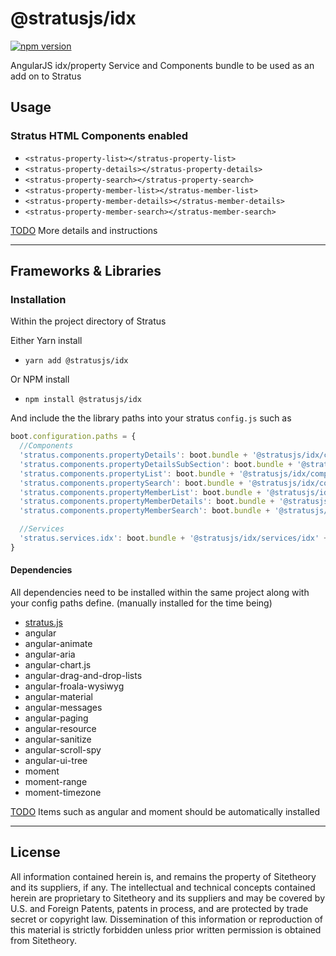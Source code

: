 # @stratusjs/idx
[![npm version](https://badge.fury.io/js/%40stratusjs%2Fidx.svg)](https://badge.fury.io/js/%40stratusjs%2Fidx "View this project on npm")

AngularJS idx/property Service and Components bundle to be used as an add on to Stratus

## Usage

### Stratus HTML Components enabled
*   `<stratus-property-list></stratus-property-list>`
*   `<stratus-property-details></stratus-property-details>`
*   `<stratus-property-search></stratus-property-search>`
*   `<stratus-property-member-list></stratus-member-list>`
*   `<stratus-property-member-details></stratus-member-details>`
*   `<stratus-property-member-search></stratus-member-search>`

[TODO]() More details and instructions

---
## Frameworks & Libraries

### Installation
Within the project directory of Stratus

Either Yarn install
*   `yarn add @stratusjs/idx`

Or NPM install
*   `npm install @stratusjs/idx`

And include the the library paths into your stratus `config.js` such as
```js
boot.configuration.paths = {
  //Components
  'stratus.components.propertyDetails': boot.bundle + '@stratusjs/idx/components/propertyDetails' + boot.suffix,
  'stratus.components.propertyDetailsSubSection': boot.bundle + '@stratusjs/idx/components/propertyDetailsSubSection' + boot.suffix,
  'stratus.components.propertyList': boot.bundle + '@stratusjs/idx/components/propertyList' + boot.suffix,
  'stratus.components.propertySearch': boot.bundle + '@stratusjs/idx/components/propertySearch' + boot.suffix,
  'stratus.components.propertyMemberList': boot.bundle + '@stratusjs/idx/components/propertyMemberList' + boot.suffix,
  'stratus.components.propertyMemberDetails': boot.bundle + '@stratusjs/idx/components/propertyMemberDetails' + boot.suffix,
  'stratus.components.propertyMemberSearch': boot.bundle + '@stratusjs/idx/components/propertyMemberSearch' + boot.suffix,

  //Services
  'stratus.services.idx': boot.bundle + '@stratusjs/idx/services/idx' + boot.suffix
}
```

#### Dependencies
All dependencies need to be installed within the same project along with your config paths define.
(manually installed for the time being)
*   [stratus.js](https://www.npmjs.com/package/stratus.js)
*   angular
*   angular-animate
*   angular-aria
*   angular-chart.js
*   angular-drag-and-drop-lists
*   angular-froala-wysiwyg
*   angular-material
*   angular-messages
*   angular-paging
*   angular-resource
*   angular-sanitize
*   angular-scroll-spy
*   angular-ui-tree
*   moment
*   moment-range
*   moment-timezone

[TODO]() Items such as angular and moment should be automatically installed

---
## License
All information contained herein is, and remains the property of Sitetheory and its suppliers, if any. The intellectual and technical concepts contained herein are proprietary to Sitetheory and its suppliers and may be covered by U.S. and Foreign Patents, patents in process, and are protected by trade secret or copyright law.  Dissemination of this information or reproduction of this material is strictly forbidden unless prior written permission is obtained from Sitetheory.
